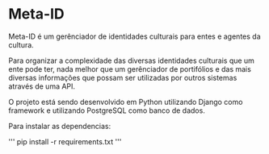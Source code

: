 # Meta-ID


Meta-ID é um gerênciador de identidades culturais para entes e agentes da cultura.

Para organizar a complexidade das diversas identidades culturais que um ente pode ter, nada melhor que um gerênciador de portifólios e das mais diversas informações que possam ser utilizadas por outros sistemas através de uma API.

O projeto está sendo desenvolvido em Python utilizando Django como framework e utilizando PostgreSQL como banco de dados.

Para instalar as dependencias:

'''
pip install -r requirements.txt
'''


